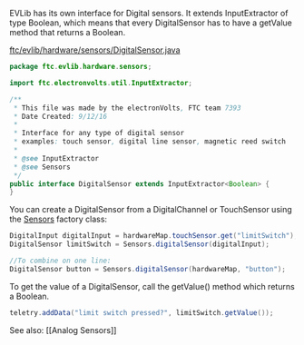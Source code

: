 EVLib has its own interface for Digital sensors. It extends InputExtractor of type Boolean, which means that every DigitalSensor has to have a getValue method that returns a Boolean.

[ftc/evlib/hardware/sensors/DigitalSensor.java](https://github.com/FTC7393/EVLib/blob/master/EVLib/src/main/java/ftc/evlib/hardware/sensors/DigitalSensor.java)
```java
package ftc.evlib.hardware.sensors;

import ftc.electronvolts.util.InputExtractor;

/**
 * This file was made by the electronVolts, FTC team 7393
 * Date Created: 9/12/16
 * 
 * Interface for any type of digital sensor
 * examples: touch sensor, digital line sensor, magnetic reed switch
 *
 * @see InputExtractor
 * @see Sensors
 */
public interface DigitalSensor extends InputExtractor<Boolean> {
}
```

You can create a DigitalSensor from a DigitalChannel or TouchSensor using the [Sensors](https://github.com/FTC7393/EVLib/blob/master/EVLib/src/main/java/ftc/evlib/hardware/sensors/Sensors.java) factory class:

```java
DigitalInput digitalInput = hardwareMap.touchSensor.get("limitSwitch");
DigitalSensor limitSwitch = Sensors.digitalSensor(digitalInput);

//To combine on one line:
DigitalSensor button = Sensors.digitalSensor(hardwareMap, "button");
```

To get the value of a DigitalSensor, call the getValue() method which returns a Boolean.

```java
teletry.addData("limit switch pressed?", limitSwitch.getValue());
```

See also: [[Analog Sensors]]